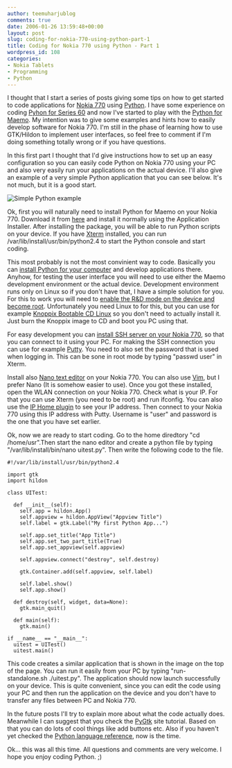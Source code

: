 ```yaml
---
author: teemuharjublog
comments: true
date: 2006-01-26 13:59:48+00:00
layout: post
slug: coding-for-nokia-770-using-python-part-1
title: Coding for Nokia 770 using Python - Part 1
wordpress_id: 108
categories:
- Nokia Tablets
- Programming
- Python
---
```


I thought that I start a series of posts giving some tips on how to get started to code applications for [Nokia 770](http://www.nokia.com/770) using [Python](http://www.python.org). I have some experience on coding [Pyhon for Series 60](http://opensource.nokia.com/projects/pythonfors60/index.html) and now I've started to play with the [Python for Maemo](http://pymaemo.sf.net). My intention was to give some examples and hints how to easily develop software for Nokia 770. I'm still in the phase of learning how to use GTK/Hildon to implement user interfaces, so feel free to comment if I'm doing something totally wrong or if you have questions.

In this first part I thought that I'd give instructions how to set up an easy configuration so you can easily code Python on Nokia 770 using your PC and also very easily run your applications on the actual device. I'll also give an example of a very simple Python application that you can see below. It's not much, but it is a good start.

![Simple Python example](http://blog.teemu.im/wp-content/uploads/2006/01/pythonapp.png)

<!-- more -->

Ok, first you will naturally need to install Python for Maemo on your Nokia 770. Download it from [here](http://pymaemo.sf.net) and install it normally using the Application Installer. After installing the package, you will be able to run Python scripts on your device. If you have [Xterm](http://770.fs-security.com/xterm/) installed, you can run /var/lib/install/usr/bin/python2.4 to start the Python console and start coding.

This most probably is not the most convinient way to code. Basically you can [install Python for your computer](http://www.python.org/download/) and develop applications there. Anyhow, for testing the user interface you will need to use either the Maemo development environment or the actual device. Development environment runs only on Linux so if you don't have that, I have a simple solution for you. For this to work you will need to [enable the R&D mode on the device and become root](http://maemo.org/maemowiki/HowDoiBecomeRoot). Unfortunately you need Linux to for this, but you can use for example [Knoppix Bootable CD Linux](http://www.knoppix.org/) so you don't need to actually install it. Just burn the Knoppix image to CD and boot you PC using that.

For easy development you can [install SSH server on your Nokia 770](http://maemo.org/maemowiki/InstallSsh), so that you can connect to it using your PC. For making the SSH connection you can use for example [Putty](http://www.chiark.greenend.org.uk/~sgtatham/putty/download.html). You need to also set the password that is used when logging in. This can be sone in root mode by typing "passwd user" in Xterm.

Install also [Nano text editor](ftp://ftp.infradead.org/pub/maemo/) on your Nokia 770. You can also use [Vim](http://www.bleb.org/software/770/#vim), but I prefer Nano (It is somehow easier to use). Once you got these installed, open the WLAN connection on your Nokia 770. Check what is your IP. For that you can use Xterm (you need to be root) and run ifconfig. You can also use the [IP Home plugin](http://www.mulliner.org/nokia770/) to see your IP address. Then connect to your Nokia 770 using this IP address with Putty. Username is "user" and password is the one that you have set earlier.

Ok, now we are ready to start coding. Go to the home diredtory "cd /home/usr".Then start the nano editor and create a python file by typing "/var/lib/install/bin/nano uitest.py". Then write the following code to the file.


    
    
    #!/var/lib/install/usr/bin/python2.4
    
    import gtk
    import hildon
    
    class UITest:
    
      def __init__(self):
        self.app = hildon.App()
        self.appview = hildon.AppView("Appview Title")
        self.label = gtk.Label("My first Python App...")
    
        self.app.set_title("App Title")
        self.app.set_two_part_title(True)
        self.app.set_appview(self.appview)
    
        self.appview.connect("destroy", self.destroy)
    
        gtk.Container.add(self.appview, self.label)
    
        self.label.show()
        self.app.show()
    
      def destroy(self, widget, data=None):
        gtk.main_quit()
    
      def main(self):
        gtk.main()
    
    if __name__ == "__main__":
      uitest = UITest()
      uitest.main()
    



This code creates a similar application that is shown in the image on the top of the page. You can run it easily from your PC by typing "run-standalone.sh ./uitest.py". The application should now launch successfully on your device. This is quite convenient, since you can edit the code using your PC and then run the application on the device and you don't have to transfer any files between PC and Nokia 770.

In the future posts I'll try to explain more about what the code actually does. Meanwhile I can suggest that you check the [PyGtk](http://www.pygtk.org) site tutorial. Based on that you can do lots of cool things like add buttons etc. Also if you haven't yet checked the [Python language reference](http://www.python.org/doc/2.4.2/lib/lib.html), now is the time.

Ok... this was all this time. All questions and comments are very welcome. I hope you enjoy coding Python. ;)
